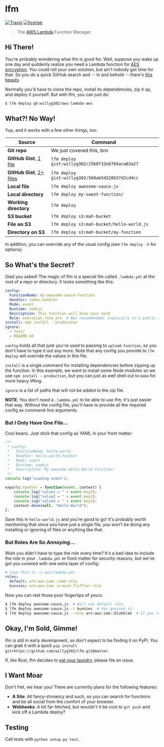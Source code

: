 # lfm

[![Travis](https://img.shields.io/travis/willyg302/lfm.svg?style=flat-square)](https://travis-ci.org/willyg302/lfm)
[![license](http://img.shields.io/badge/license-MIT-red.svg?style=flat-square)](https://raw.githubusercontent.com/willyg302/lfm/master/LICENSE)

> The [AWS Lambda](http://aws.amazon.com/lambda/) Function Manager

## Hi There!

You're probably wondering what lfm is good for. Well, suppose you wake up one day and suddenly realize you need a Lambda function for [AES encryption](http://en.wikipedia.org/wiki/Advanced_Encryption_Standard). You *could* roll your own solution, but ain't nobody got time for that. So you do a quick GitHub search and -- lo and behold -- there's [this beauty](https://github.com/willyg302/aws-lambda-aes).

Normally you'd have to clone the repo, install its dependencies, zip it up, and deploy it yourself. But with lfm, you can just do:

```bash
$ lfm deploy gh:willyg302/aws-lambda-aes
```

## What?! No Way!

Yup, and it works with a few other things, too:

Source | Command
--- | ---
**Git repo** | We just covered this, bro
**GitHub Gist**, [1 file](https://gist.github.com/willyg302/25b8f32e6784aca03a27) | `lfm deploy gist:willyg302/25b8f32e6784aca03a27`
**GitHub Gist**, [2+ files](https://gist.github.com/willyg302/560ab5d328b37d2cd4cc) | `lfm deploy gist:willyg302/560ab5d328b37d2cd4cc`
**Local file** | `lfm deploy awesome-sauce.js`
**Local directory** | `lfm deploy my-sweet-function/`
**Working directory** | `lfm deploy`
**S3 bucket** | `lfm deploy s3:mah-bucket`
**File on S3** | `lfm deploy s3:mah-bucket/hello-world.js`
**Directory on S3** | `lfm deploy s3:mah-bucket/my-function`

In addition, you can override any of the usual config (see `lfm deploy -h` for options).

## So What's the Secret?

Glad you asked! The magic of lfm is a special file called `.lambda.yml` at the root of a repo or directory. It looks something like this:

```yaml
config:
  FunctionName: my-awesome-sauce-function
  Handler: index.handler
  Mode: event
  Runtime: nodejs
  Description: This function will blow your mind
  Role: execution_role_arn  # Not recommended, especially in a public repo
install: npm install --production
ignore:
  - test/
  - README.md
```

`config` holds all that junk you're used to passing to `upload-function`, so you don't have to type it out any more. Note that any config you provide to `lfm deploy` will override the values in this file.

`install` is a single command for installing dependencies before zipping up the function. In this example, we want to install some Node modules so we use `npm install --production`, but you can just as well shell out to `make` for more heavy lifting.

`ignore` is a list of paths that will not be added to the zip file.

**NOTE**: You don't *need* a `.lambda.yml` to be able to use lfm; it's just easier that way. Without the config file, you'll have to provide all the required config as command-line arguments.

### But I Only Have One File...

Cool beans. Just stick that config as YAML in your front matter:

```js
/**
 * config:
 *   FunctionName: hello-world
 *   Handler: hello-world.handler
 *   Mode: event
 *   Runtime: nodejs
 *   Description: My awesome Hello World function!
 */
console.log('Loading event');

exports.handler = function(event, context) {
    console.log("value1 = " + event.key1);
    console.log("value2 = " + event.key2);
    console.log("value3 = " + event.key3);
    context.done(null, "Hello World");
};
```

Save this in `hello-world.js` and you're good to go! It's probably worth mentioning that since you have just a single file, you won't be doing any installing or ignoring of files or anything like that.

### But Roles Are So *Annoying*...

Wish you didn't have to type the role every time? It's a bad idea to include the role in your `.lambda.yml` or front matter for security reasons, but we've got you covered with one extra layer of config:

```yaml
# Save this in ~/.aws/lambda.yml
roles:
  default: arn:aws:iam::some-role
  bunnies: arn:aws:iam::a-much-fluffier-role
```

Now you can rest those poor fingertips of yours:

```bash
$ lfm deploy awesome-sauce.js  # Will use default role
$ lfm deploy awesome-sauce.js -r bunnies  # You guessed it!
$ lfm deploy awesome-sauce.js --role arn:aws:iam::blahblah  # If you really want to...
```

## Okay, I'm Sold, Gimme!

lfm is still in early development, so don't expect to be finding it on PyPI. You can grab it with a quick `pip install git+https://github.com/willyg302/lfm.git@master`.

If, like Rust, lfm decides to [eat your laundry](https://github.com/rust-lang/rust-www/blob/f6dbd32bd9f8a450de09a816d08a5338c13d7fa5/index.html#L63), please file an issue.

## I Want Moar

Don't fret, we hear you! There are currently plans for the following features:

- **A Site**: All fancy-shmancy and such, so you can search for functions and be all social from the comfort of your browser.
- **Webhooks**: A bit far-fetched, but wouldn't it be cool to `git push` and kick off a Lambda deploy?

## Testing

Call tests with `python setup.py test`.
